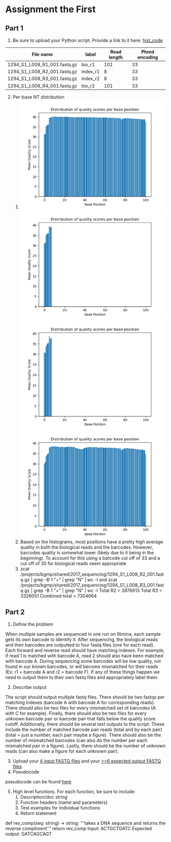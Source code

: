 # Assignment the First

## Part 1
1. Be sure to upload your Python script. Provide a link to it here: [hist_code](./nucl_mean_dist.py)

| File name | label | Read length | Phred encoding |
|---|---|---|---|
| 1294_S1_L008_R1_001.fastq.gz | bio_r1 | 101 | 33 |
| 1294_S1_L008_R2_001.fastq.gz | index_r1 | 8 | 33 |
| 1294_S1_L008_R3_001.fastq.gz | index_r2 | 8 | 33 |
| 1294_S1_L008_R4_001.fastq.gz | bio_r2 | 101 | 33 |

2. Per-base NT distribution
    1. ![R1 histogram](https://github.com/epea-uo/Demultiplex/blob/master/Assignment-the-first/1294_S1_L008_R1_001.png)
	![R2 histogram](https://github.com/epea-uo/Demultiplex/blob/master/Assignment-the-first/1294_S1_L008_R2_001.png)
![R3 histogram](https://github.com/epea-uo/Demultiplex/blob/master/Assignment-the-first/1294_S1_L008_R3_001.png)
![R4 histogram](https://github.com/epea-uo/Demultiplex/blob/master/Assignment-the-first/1294_S1_L008_R4_001.png)
    3. Based on the histograms, most positions have a pretty high average quality in both the biological reads and the barcodes. However, barcodes quality is somewhat lower (likely due to it being in the beginning). To account for this using a barcode cut off of 33 and a cut off of 35 for biological reads seem appropriate
    4. zcat /projects/bgmp/shared/2017_sequencing/1294_S1_L008_R2_001.fastq.gz | grep -B 1 "+" | grep "N" | wc -l and zcat /projects/bgmp/shared/2017_sequencing/1294_S1_L008_R3_001.fastq.gz | grep -B 1 "+" | grep "N" | wc -l
    Total R2 = 3976613
    Total R3 = 3328051
    Combined total = 7304664

    
## Part 2
1. Define the problem

When multiple samples are sequenced in one run on Illimina, each sample gets its own barcode to identify it. After sequencing, the biological reads and their barcodes are outputted to four fastq files (one for each read).  Each forward and reverse read should have matching indexes. For example, if read 1 is matched with barcode A, read 2 should also have been matched with barcode A. During sequencing some barcodes will be low quality, not found in our known barcodes, or will become mismatched for their reads (Ex: r1 = barcode A and r2 = barcode F). If any of these things happen we need to output them to their own fastq files and appropriately label them.

2. Describe output

The script should output multiple fastq files. There should be two fastqs per matching indexes (barcode A with barcode A for corresponding reads). There should also be two files for every mismatched set of barcodes (A with C for example). Finally, there should also be two files for every unknown barcode pair or barcode pair that falls below the quality score cutoff.
Additionally, there should be several text outputs to the script. These include the number of matched barcode pair reads (total and by each pair) (total = just a number, each pair maybe a figure). There should also be the number of mismatched barcodes (can also do the number per each mismatched pair in a figure). Lastly, there should be the number of unknown reads (can also make a figure for each unknown pair).

3. Upload your [4 input FASTQ files](../TEST-input_FASTQ) and your [>=6 expected output FASTQ files](../TEST-output_FASTQ).
4. Pseudocode

pseudocode can be found [here](./pseudocode_demultiplexing)

5. High level functions. For each function, be sure to include:
    1. Description/doc string
    2. Function headers (name and parameters)
    3. Test examples for individual functions
    4. Return statement

def rev_comp(seq: string) -> string:
	'''takes a DNA sequence and returns the reverse compliment'''
	return rev_comp
Input: ACTGCTGATC
Expected output: GATCAGCAGT
